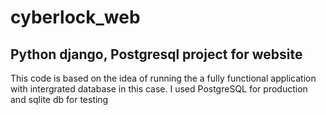 # cyberlock_web

## Python django, Postgresql project for website

This code is based on the idea of running the a fully functional application with intergrated database
in this case. I used PostgreSQL for production and sqlite db for testing  
